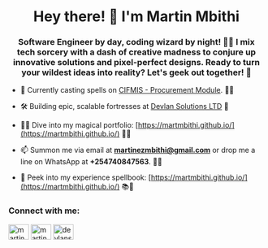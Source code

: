 <h1 align="center">Hey there! 👾 I'm Martin Mbithi</h1>
<h3 align="center">Software Engineer by day, coding wizard by night! 🧙‍♂️ I mix tech sorcery with a dash of creative madness to conjure up innovative solutions and pixel-perfect designs. Ready to turn your wildest ideas into reality? Let's geek out together! 🚀</h3>

- 🔭 Currently casting spells on [CIFMIS - Procurement Module](https://procurement.makueni.go.ke). 🧙‍♂️

- 🛠️ Building epic, scalable fortresses at [Devlan Solutions LTD](https://devlan.co.ke)  🏰

- 👨‍💻 Dive into my magical portfolio: [https://martmbithi.github.io/](https://martmbithi.github.io/) 🎨✨

- 📫 Summon me via email at **martinezmbithi@gmail.com** or drop me a line on WhatsApp at **+254740847563**. 🦉📜

- 📄 Peek into my experience spellbook: [https://martmbithi.github.io/](https://martmbithi.github.io/) 📚🔮


<h3 align="left">Connect with me:</h3>
<p align="left">
<a href="https://twitter.com/martinezmbithi" target="blank"><img align="center" src="https://raw.githubusercontent.com/rahuldkjain/github-profile-readme-generator/master/src/images/icons/Social/twitter.svg" alt="martinezmbithi" height="30" width="40" /></a>
<a href="https://linkedin.com/in/martin-mbithi-6626b617a" target="blank"><img align="center" src="https://raw.githubusercontent.com/rahuldkjain/github-profile-readme-generator/master/src/images/icons/Social/linked-in-alt.svg" alt="martin-mbithi-6626b617a" height="30" width="40" /></a>
<a href="https://fb.com/devlansolutions" target="blank"><img align="center" src="https://raw.githubusercontent.com/rahuldkjain/github-profile-readme-generator/master/src/images/icons/Social/facebook.svg" alt="devlansolutions" height="30" width="40" /></a>
</p>




